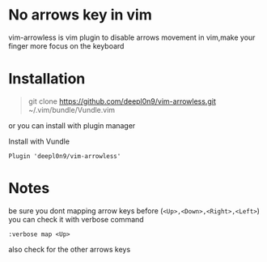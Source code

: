 # No arrows key in vim
 
vim-arrowless is vim plugin to disable arrows movement in vim,make your finger more focus on the keyboard

# Installation

> git clone https://github.com/deepl0n9/vim-arrowless.git ~/.vim/bundle/Vundle.vim

or you can install with plugin manager



Install with Vundle

```vim
Plugin 'deepl0n9/vim-arrowless'
``` 

# Notes

be sure you dont mapping arrow keys before (`<Up>,<Down>,<Right>,<Left>`)
you can check it with verbose command

```vim
:verbose map <Up>
```
also check for the other arrows keys
